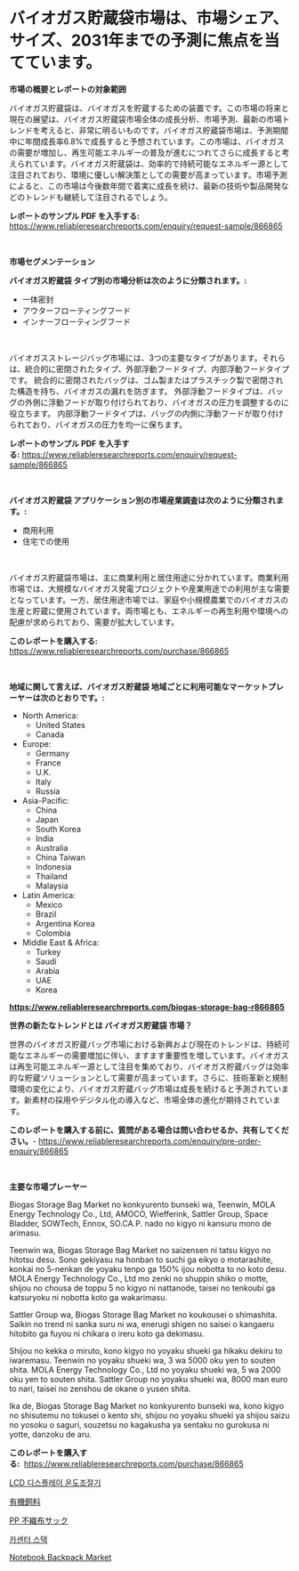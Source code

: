 <p><h1>バイオガス貯蔵袋市場は、市場シェア、サイズ、2031年までの予測に焦点を当てています。</h1></p><p><strong>市場の概要とレポートの対象範囲</strong></p>
<p><p>バイオガス貯蔵袋は、バイオガスを貯蔵するための装置です。この市場の将来と現在の展望は、バイオガス貯蔵袋市場全体の成長分析、市場予測、最新の市場トレンドを考えると、非常に明るいものです。バイオガス貯蔵袋市場は、予測期間中に年間成長率6.8%で成長すると予想されています。この市場は、バイオガスの需要が増加し、再生可能エネルギーの普及が進むにつれてさらに成長すると考えられています。バイオガス貯蔵袋は、効率的で持続可能なエネルギー源として注目されており、環境に優しい解決策としての需要が高まっています。市場予測によると、この市場は今後数年間で着実に成長を続け、最新の技術や製品開発などのトレンドも継続して注目されるでしょう。</p></p>
<p><strong>レポートのサンプル PDF を入手する:</strong> <a href="https://www.reliableresearchreports.com/enquiry/request-sample/866865">https://www.reliableresearchreports.com/enquiry/request-sample/866865</a></p>
<p>&nbsp;</p>
<p><strong>市場セグメンテーション</strong></p>
<p><strong>バイオガス貯蔵袋 タイプ別の市場分析は次のように分類されます。:</strong></p>
<p><ul><li>一体密封</li><li>アウターフローティングフード</li><li>インナーフローティングフード</li></ul></p>
<p>&nbsp;</p>
<p><p>バイオガスストレージバッグ市場には、3つの主要なタイプがあります。それらは、統合的に密閉されたタイプ、外部浮動フードタイプ、内部浮動フードタイプです。 統合的に密閉されたバッグは、ゴム製またはプラスチック製で密閉された構造を持ち、バイオガスの漏れを防ぎます。 外部浮動フードタイプは、バッグの外側に浮動フードが取り付けられており、バイオガスの圧力を調整するのに役立ちます。 内部浮動フードタイプは、バッグの内側に浮動フードが取り付けられており、バイオガスの圧力を均一に保ちます。</p></p>
<p><strong>レポートのサンプル PDF を入手する:</strong>&nbsp;<a href="https://www.reliableresearchreports.com/enquiry/request-sample/866865">https://www.reliableresearchreports.com/enquiry/request-sample/866865</a></p>
<p>&nbsp;</p>
<p><strong> バイオガス貯蔵袋 アプリケーション別の市場産業調査は次のように分類されます。:</strong></p>
<p><ul><li>商用利用</li><li>住宅での使用</li></ul></p>
<p>&nbsp;</p>
<p><p>バイオガス貯蔵袋市場は、主に商業利用と居住用途に分かれています。商業利用市場では、大規模なバイオガス発電プロジェクトや産業用途での利用が主な需要となっています。一方、居住用途市場では、家庭や小規模農業でのバイオガスの生産と貯蔵に使用されています。両市場とも、エネルギーの再生利用や環境への配慮が求められており、需要が拡大しています。</p></p>
<p><strong>このレポートを購入する:</strong>&nbsp; <a href="https://www.reliableresearchreports.com/purchase/866865">https://www.reliableresearchreports.com/purchase/866865</a></p>
<p>&nbsp;</p>
<p><strong>地域に関して言えば、バイオガス貯蔵袋 地域ごとに利用可能なマーケットプレーヤーは次のとおりです。:</strong></p>
<p><ul>
    <li>
        North America:
        <ul>
            <li>United States</li>
            <li>Canada</li>
        </ul>
    </li>
    <li>
        Europe:
        <ul>
            <li>Germany</li>
            <li>France</li>
            <li>U.K.</li>
            <li>Italy</li>
            <li>Russia</li>
        </ul>
    </li>
    <li>
        Asia-Pacific:
        <ul>
            <li>China</li>
            <li>Japan</li>
            <li>South Korea</li>
            <li>India</li>
            <li>Australia</li>
            <li>China Taiwan</li>
            <li>Indonesia</li>
            <li>Thailand</li>
            <li>Malaysia</li>
        </ul>
    </li>
    <li>
        Latin America:
        <ul>
            <li>Mexico</li>
            <li>Brazil</li>
            <li>Argentina Korea</li>
            <li>Colombia</li>
        </ul>
    </li>
    <li>
        Middle East & Africa:
        <ul>
            <li>Turkey</li>
            <li>Saudi</li>
            <li>Arabia</li>
            <li>UAE</li>
            <li>Korea</li>
        </ul>
    </li>
    </ul></p>
<p><strong><a href="https://www.reliableresearchreports.com/biogas-storage-bag-r866865">https://www.reliableresearchreports.com/biogas-storage-bag-r866865</a></strong>&nbsp;</p>
<p><strong>世界の新たなトレンドとは バイオガス貯蔵袋 市場？</strong></p>
<p><p>世界のバイオガス貯蔵バッグ市場における新興および現在のトレンドは、持続可能なエネルギーの需要増加に伴い、ますます重要性を増しています。バイオガスは再生可能エネルギー源として注目を集めており、バイオガス貯蔵バッグは効率的な貯蔵ソリューションとして需要が高まっています。さらに、技術革新と規制環境の変化により、バイオガス貯蔵バッグ市場は成長を続けると予測されています。新素材の採用やデジタル化の導入など、市場全体の進化が期待されています。</p></p>
<p><strong>このレポートを購入する前に、質問がある場合は問い合わせるか、共有してください。</strong>- <a href="https://www.reliableresearchreports.com/enquiry/pre-order-enquiry/866865">https://www.reliableresearchreports.com/enquiry/pre-order-enquiry/866865</a></p>
<p>&nbsp;</p>
<p><strong>主要な市場プレーヤー</strong></p>
<p><p>Biogas Storage Bag Market no konkyurento bunseki wa, Teenwin, MOLA Energy Technology Co., Ltd, AMOCO, Wiefferink, Sattler Group, Space Bladder, SOWTech, Ennox, SO.CA.P. nado no kigyo ni kansuru mono de arimasu. </p><p>Teenwin wa, Biogas Storage Bag Market no saizensen ni tatsu kigyo no hitotsu desu. Sono gekiyasu na honban to suchi ga eikyo o motarashite, konkai no 5-nenkan de yoyaku tenpo ga 150% ijou nobotta to no koto desu. MOLA Energy Technology Co., Ltd mo zenki no shuppin shiko o motte, shijou no chousa de toppu 5 no kigyo ni nattanode, taisei no tenkoubi ga katsuryoku ni nobotta koto ga wakarimasu. </p><p>Sattler Group wa, Biogas Storage Bag Market no koukousei o shimashita. Saikin no trend ni sanka suru ni wa, enerugi shigen no saisei o kangaeru hitobito ga fuyou ni chikara o ireru koto ga dekimasu. </p><p>Shijou no kekka o miruto, kono kigyo no yoyaku shueki ga hikaku dekiru to iwaremasu. Teenwin no yoyaku shueki wa, 3 wa 5000 oku yen to souten shita. MOLA Energy Technology Co., Ltd no yoyaku shueki wa, 5 wa 2000 oku yen to souten shita. Sattler Group no yoyaku shueki wa, 8000 man euro to nari, taisei no zenshou de okane o yusen shita. </p><p>Ika de, Biogas Storage Bag Market no konkyurento bunseki wa, kono kigyo no shisutemu no tokusei o kento shi, shijou no yoyaku shueki ya shijou saizu no yosoku o saguri, souzetsu no kagakusha ya sentaku no gurokusa ni yotte, danzoku de aru.</p></p>
<p><strong>このレポートを購入する:</strong>&nbsp;&nbsp;<a href="https://www.reliableresearchreports.com/purchase/866865">https://www.reliableresearchreports.com/purchase/866865</a></p>
<p><p><a href="https://medium.com/@verniemorar2023/lcd-%EB%94%94%EC%8A%A4%ED%94%8C%EB%A0%88%EC%9D%B4-%EC%98%A8%EB%8F%84%EC%A1%B0%EC%A0%88%EA%B8%B0-%EC%8B%9C%EC%9E%A5-%EA%B7%9C%EB%AA%A8-%EC%8B%9C%EC%9E%A5-%EC%A0%84%EB%A7%9D-%EB%B0%8F-%EC%8B%9C%EC%9E%A5-%EC%98%88%EC%B8%A1-2024%EB%85%84%EB%B6%80%ED%84%B0-2031%EB%85%84%EA%B9%8C%EC%A7%80-9f8518e9b4ae">LCD 디스플레이 온도조절기</a></p><p><a href="https://medium.com/@englandlifestyle_22171/%E6%9C%89%E6%A9%9F%E3%83%95%E3%82%A3%E3%83%BC%E3%83%89%E5%B8%82%E5%A0%B4%E8%A6%8F%E6%A8%A1-%E5%B8%82%E5%A0%B4%E8%A6%8B%E9%80%9A%E3%81%97%E3%81%A8%E5%B8%82%E5%A0%B4%E4%BA%88%E6%B8%AC-2024%E5%B9%B4%E3%81%8B%E3%82%892031%E5%B9%B4%E3%81%BE%E3%81%A7-630a5dc2ad1a">有機飼料</a></p><p><a href="https://medium.com/@austinallan03/pp%E7%B9%94%E3%82%8A%E8%A2%8B%E5%B8%82%E5%A0%B4%E3%81%AE%E5%88%86%E6%9E%90-%E3%82%B0%E3%83%AD%E3%83%BC%E3%83%90%E3%83%AB%E7%94%A3%E6%A5%AD%E3%81%AE%E5%B1%95%E6%9C%9B%E3%81%A8%E4%BA%88%E6%B8%AC-2024%E5%B9%B4%E3%81%8B%E3%82%892031%E5%B9%B4-c5d361139895">PP 不織布サック</a></p><p><a href="https://medium.com/@mikeflatley1950/%EC%9E%90%EB%8F%99%EC%B0%A8-%EC%84%BC%ED%84%B0-%EC%8A%A4%ED%83%9D-%EC%8B%9C%EC%9E%A5-%EC%A0%84%EB%A7%9D-%EC%82%B0%EC%97%85-%EA%B0%9C%EC%9A%94-%EB%B0%8F-%EC%98%88%EC%B8%A1-2024%EB%85%84%EB%B6%80%ED%84%B0-2031%EB%85%84%EA%B9%8C%EC%A7%80-921217522f6f">카센터 스택</a></p><p><a href="https://github.com/CliffMedina6/Market-Research-Report-List-4/blob/main/notebook-backpack-market.md">Notebook Backpack Market</a></p></p>
